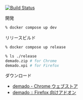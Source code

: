 [![Build Status](https://travis-ci.org/otiai10/demado.svg?branch=master)](https://travis-ci.org/otiai10/demado)

開発

```sh
% docker compose up dev
```

リリースビルド

```sh
% docker compose up release
```

```sh
% ls ./release
demado.zip # for Chrome
demado.xpi # for Firefox
```

ダウンロード

- [demado - Chrome ウェブストア](https://chrome.google.com/webstore/detail/demado/dfmhlfpfpbijchleocfbpcdjgnbpdigh?hl=ja)
- [demado :: Firefox 向けアドオン](https://addons.mozilla.org/ja/firefox/addon/demado-for-firefox/)
